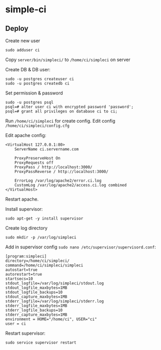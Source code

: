 # simple-ci

## Deploy
Create new user
```
sudo adduser ci
```
Copy `server/bin/simpleci/` to `/home/ci/simpleci` on server

Create DB & DB user:
```
sudo -u postgres createuser ci
sudo -u postgres createdb ci
```
Set permission & password
```
sudo -u postgres psql
psql=# alter user ci with encrypted password 'password';
psql=# grant all privileges on database ci to ci;
```

Run `/home/ci/simpleci` for create config.
Edit config `/home/ci/simpleci/config.cfg`

Edit apache config:
```
<VirtualHost 127.0.0.1:80>
	ServerName ci.servername.com

	ProxyPreserveHost On
    ProxyRequests off
    ProxyPass / http://localhost:3000/
    ProxyPassReverse / http://localhost:3000/

	ErrorLog /var/log/apache2/error.ci.log
	CustomLog /var/log/apache2/access.ci.log combined
</VirtualHost>
```
Restart apache.

Install supervisor:
```
sudo apt-get -y install supervisor
```
Create log directory 
```
sudo mkdir -p /var/log/simpleci
```

Add in supervisor config `sudo nano /etc/supervisor/supervisord.conf`:
```
[program:simpleci]
directory=/home/ci/simpleci/
command=/home/ci/simpleci/simpleci
autostart=true
autorestart=true
startsecs=10
stdout_logfile=/var/log/simpleci/stdout.log
stdout_logfile_maxbytes=1MB
stdout_logfile_backups=10
stdout_capture_maxbytes=1MB
stderr_logfile=/var/log/simpleci/stderr.log
stderr_logfile_maxbytes=1MB
stderr_logfile_backups=10
stderr_capture_maxbytes=1MB
environment = HOME="/home/ci", USER="ci"
user = ci
```

Restart supervisor:
```
sudo service supervisor restart
```